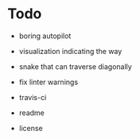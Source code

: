 # Todo

* boring autopilot
* visualization indicating the way
* snake that can traverse diagonally

* fix linter warnings

* travis-ci
* readme
* license

